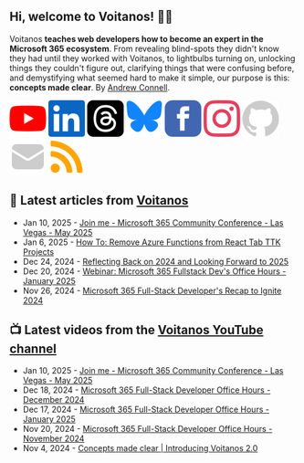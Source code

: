 ## Hi, welcome to Voitanos! 👋🏼

Voitanos **teaches web developers how to become an expert in the Microsoft 365 ecosystem**. From revealing blind-spots they didn't know they had until they worked with Voitanos, to lightbulbs turning on, unlocking things they couldn't figure out, clarifying things that were confusing before, and demystifying what seemed hard to make it simple, our purpose is this: **concepts made clear**. By [Andrew Connell](https://www.voitanos.io/pages/about-andrew).

[![](https://raw.githubusercontent.com/Voitanos/.github/main/images/youtube.svg)](http://voitanos.social/youtube) [![](https://raw.githubusercontent.com/Voitanos/.github/main/images/linkedin.svg)](http://voitanos.social/linkedin) [![](https://raw.githubusercontent.com/Voitanos/.github/main/images/threads.svg)](http://voitanos.social/threads) [![](https://raw.githubusercontent.com/Voitanos/.github/main/images/bluesky.svg)](http://voitanos.social/bluesky) [![](https://raw.githubusercontent.com/Voitanos/.github/main/images/facebook.svg)](http://voitanos.social/facebook) [![](https://raw.githubusercontent.com/Voitanos/.github/main/images/instagram.svg)](http://voitanos.social/instagram) [![](https://raw.githubusercontent.com/Voitanos/.github/main/images/github.svg)](http://voitanos.social/github) [![](https://raw.githubusercontent.com/Voitanos/.github/main/images/mail.svg)](https://www.voitanos.io/newsletter) [![](https://raw.githubusercontent.com/Voitanos/.github/main/images/rss.svg)](https://www.voitanos.io/blog)

## 📙 Latest articles from [Voitanos](https://www.voitanos.io/blog)
<!-- VOITANOSBLOG-POST-LIST:START -->
- Jan 10, 2025 - [Join me - Microsoft 365 Community Conference - Las Vegas - May 2025](https://www.voitanos.io/blog/joinme-m365conf-lasvegas-2025/?utm_medium=rss&utm_source=voitanos.io)
- Jan 6, 2025 - [How To: Remove Azure Functions from React Tab TTK Projects](https://www.voitanos.io/blog/microsoft-teams-toolkit-tab-remove-azure-function/?utm_medium=rss&utm_source=voitanos.io)
- Dec 24, 2024 - [Reflecting Back on 2024 and Looking Forward to 2025](https://www.voitanos.io/blog/reflecting-back-2024-looking-forward-2025/?utm_medium=rss&utm_source=voitanos.io)
- Dec 20, 2024 - [Webinar: Microsoft 365 Fullstack Dev&#39;s Office Hours - January 2025](https://www.voitanos.io/webinars/microsoft-365-full-stack-office-hours-2025-01-january/?utm_medium=rss&utm_source=voitanos.io)
- Nov 26, 2024 - [Microsoft 365 Full-Stack Developer&#39;s Recap to Ignite 2024](https://www.voitanos.io/blog/microsoft-365-fullstack-developer-recap-microsoft-ignite-2024/?utm_medium=rss&utm_source=voitanos.io)<!-- VOITANOSBLOG-POST-LIST:END -->

## 📺 Latest videos from the [Voitanos YouTube channel](https://www.youtube.com/voitanosio)
<!-- VOITANOSYOUTUBE-POST-LIST:START -->
- Jan 10, 2025 - [Join me - Microsoft 365 Community Conference - Las Vegas - May 2025](https://www.youtube.com/watch?v=wLpckx1n6Qk)
- Dec 18, 2024 - [Microsoft 365 Full-Stack Developer Office Hours - December 2024](https://www.youtube.com/watch?v=fzhHWOWRm1I)
- Dec 17, 2024 - [Microsoft 365 Full-Stack Developer Office Hours - January 2025](https://www.youtube.com/watch?v=-DrtX3USgEs)
- Nov 20, 2024 - [Microsoft 365 Full-Stack Developer Office Hours - November 2024](https://www.youtube.com/watch?v=aSPEOMH7ntc)
- Nov 4, 2024 - [Concepts made clear | Introducing Voitanos 2.0](https://www.youtube.com/watch?v=9hi0R4XDGzs)<!-- VOITANOSYOUTUBE-POST-LIST:END -->
